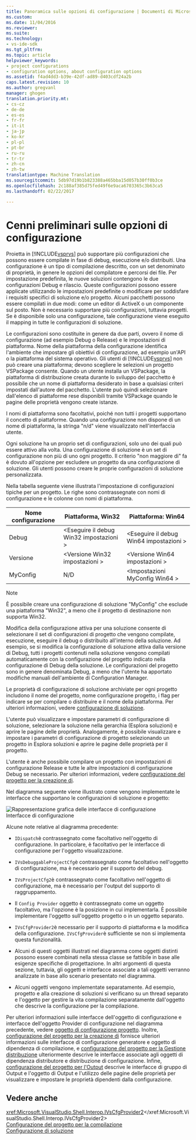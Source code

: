 ```yaml
---
title: Panoramica sulle opzioni di configurazione | Documenti di Microsoft
ms.custom: 
ms.date: 11/04/2016
ms.reviewer: 
ms.suite: 
ms.technology:
- vs-ide-sdk
ms.tgt_pltfrm: 
ms.topic: article
helpviewer_keywords:
- project configurations
- configuration options, about configuration options
ms.assetid: f4ad4dd3-b39e-42df-ad89-d403cdf24a2b
caps.latest.revision: 10
ms.author: gregvanl
manager: ghogen
translation.priority.mt:
- cs-cz
- de-de
- es-es
- fr-fr
- it-it
- ja-jp
- ko-kr
- pl-pl
- pt-br
- ru-ru
- tr-tr
- zh-cn
- zh-tw
translationtype: Machine Translation
ms.sourcegitcommit: 5db97d19b1b823388a465bba15d057b30ff0b3ce
ms.openlocfilehash: 2c188af385d75fed49f6e9aca6703365c3b63ca5
ms.lasthandoff: 02/22/2017

---
```

# <a name="configuration-options-overview"></a>Cenni preliminari sulle opzioni di configurazione
Proietta in [!INCLUDE[vsprvs](../../code-quality/includes/vsprvs_md.md)] può supportare più configurazioni che possono essere compilate in fase di debug, esecuzione e/o distribuiti. Una configurazione è un tipo di compilazione descritto, con un set denominato di proprietà, in genere le opzioni del compilatore e percorsi dei file. Per impostazione predefinita, le nuove soluzioni contengono le due configurazioni Debug e rilascio. Queste configurazioni possono essere applicate utilizzando le impostazioni predefinite o modificare per soddisfare i requisiti specifici di soluzione e/o progetto. Alcuni pacchetti possono essere compilati in due modi: come un editor di ActiveX o un componente sul posto. Non è necessario supportare più configurazioni, tuttavia progetti. Se è disponibile solo una configurazione, tale configurazione viene eseguito il mapping in tutte le configurazioni di soluzione.  
  
 Le configurazioni sono costituite in genere da due parti, ovvero il nome di configurazione (ad esempio Debug o Release) e le impostazioni di piattaforma. Nome della piattaforma della configurazione identifica l'ambiente che impostare gli obiettivi di configurazione, ad esempio un'API o la piattaforma del sistema operativo. Gli utenti di [!INCLUDE[vsprvs](../../code-quality/includes/vsprvs_md.md)] non può creare una piattaforma; devono scegliere le selezioni un progetto VSPackage consente. Quando un utente installa un VSPackage, la piattaforma di distribuzione creata durante lo sviluppo del pacchetto è possibile che un nome di piattaforma desiderato in base a qualsiasi criteri impostati dall'autore del pacchetto. L'utente può quindi selezionare dall'elenco di piattaforme rese disponibili tramite VSPackage quando le pagine delle proprietà vengono create istanze.  
  
 I nomi di piattaforma sono facoltativi, poiché non tutti i progetti supportano il concetto di piattaforme. Quando una configurazione non dispone di un nome di piattaforma, la stringa "n/d" viene visualizzato nell'interfaccia utente.  
  
 Ogni soluzione ha un proprio set di configurazioni, solo uno dei quali può essere attivo alla volta. Una configurazione di soluzione è un set di configurazione non più di uno ogni progetto. Il criterio "non maggiore di" fa è dovuto all'opzione per escludere un progetto da una configurazione di soluzione. Gli utenti possono creare le proprie configurazioni di soluzione personalizzata.  
  
 Nella tabella seguente viene illustrata l'impostazione di configurazioni tipiche per un progetto. Le righe sono contrassegnate con nomi di configurazione e le colonne con nomi di piattaforma.  
  
|Nome configurazione|Piattaforma, Win32|Piattaforma: Win64|  
|------------------------|----------------------|----------------------|  
|Debug|\<Eseguire il debug Win32 impostazioni >|\<Eseguire il debug Win64 impostazioni >|  
|Versione|\<Versione Win32 impostazioni >|\<Versione Win64 impostazioni >|  
|MyConfig|N/D|\<Impostazioni MyConfig Win64 >|  
  
> [!NOTE]
>  È possibile creare una configurazione di soluzione "MyConfig" che esclude una piattaforma "Win32", a meno che il progetto di destinazione non supporta Win32.  
  
 Modifica della configurazione attiva per una soluzione consente di selezionare il set di configurazioni di progetto che vengono compilate, esecuzione, eseguire il debug o distribuito all'interno della soluzione. Ad esempio, se si modifica la configurazione di soluzione attiva dalla versione di Debug, tutti i progetti contenuti nella soluzione vengono compilati automaticamente con la configurazione del progetto indicato nella configurazione di Debug della soluzione. Le configurazioni del progetto sono in genere denominata Debug, a meno che l'utente ha apportato modifiche manuali dell'ambiente di Configuration Manager.  
  
 Le proprietà di configurazione di soluzione archiviate per ogni progetto includono il nome del progetto, nome configurazione progetto, i flag per indicare se per compilare o distribuire e il nome della piattaforma. Per ulteriori informazioni, vedere [configurazione di soluzione](../../extensibility/internals/solution-configuration.md).  
  
 L'utente può visualizzare e impostare parametri di configurazione di soluzione, selezionare la soluzione nella gerarchia (Esplora soluzioni) e aprire le pagine delle proprietà. Analogamente, è possibile visualizzare e impostare i parametri di configurazione di progetto selezionando un progetto in Esplora soluzioni e aprire le pagine delle proprietà per il progetto.  
  
 L'utente è anche possibile compilare un progetto con impostazioni di configurazione Release e tutte le altre impostazioni di configurazione Debug se necessario. Per ulteriori informazioni, vedere [configurazione del progetto per la creazione di](../../extensibility/internals/project-configuration-for-building.md).  
  
 Nel diagramma seguente viene illustrato come vengono implementate le interfacce che supportano le configurazioni di soluzione e progetto:  
  
 ![Rappresentazione grafica delle interfacce di configurazione](../../extensibility/internals/media/vsconfiginterfaces.gif "vsConfigInterfaces")  
Interfacce di configurazione  
  
 Alcune note relative al diagramma precedente:  
  
-   `IDispatch`è contrassegnato come facoltativo nell'oggetto di configurazione. In particolare, è facoltativo per le interfacce di configurazione per l'oggetto visualizzazione.  
  
-   `IVsDebuggableProjectCfg`è contrassegnato come facoltativo nell'oggetto di configurazione, ma è necessario per il supporto del debug.  
  
-   `IVsProjectCfg2`è contrassegnato come facoltativo nell'oggetto di configurazione, ma è necessario per l'output del supporto di raggruppamento.  
  
-   Il `Config Provider` oggetto è contrassegnato come un oggetto facoltativo, ma l'opzione è la posizione in cui implementarla. È possibile implementare l'oggetto sull'oggetto progetto o in un oggetto separato.  
  
-   `IVsCfgProvider2`è necessario per il supporto di piattaforma e la modifica della configurazione. `IVsCfgProvider`è sufficiente se non si implementa questa funzionalità.  
  
-   Alcuni di questi oggetti illustrati nel diagramma come oggetti distinti possono essere combinati nella stessa classe se fattibile in base alle esigenze specifiche di progettazione. In altri argomenti di questa sezione, tuttavia, gli oggetti e interfacce associate a tali oggetti verranno analizzate in base allo scenario presentato nel diagramma.  
  
-   Alcuni oggetti vengono implementate separatamente. Ad esempio, progetto e alla creazione di soluzioni si verificano su un thread separato e l'oggetto per gestire la vita compilazione separatamente dall'oggetto che descrive la configurazione per la compilazione.  
  
 Per ulteriori informazioni sulle interfacce dell'oggetto di configurazione e interfacce dell'oggetto Provider di configurazione nel diagramma precedente, vedere [oggetto di configurazione progetto](../../extensibility/internals/project-configuration-object.md). Inoltre, [configurazione del progetto per la creazione di](../../extensibility/internals/project-configuration-for-building.md) fornisce ulteriori informazioni sulle interfacce di configurazione generatore e oggetto di dipendenza di compilazione, e [configurazione del progetto per la Gestione distribuzione](../../extensibility/internals/project-configuration-for-managing-deployment.md) ulteriormente descrive le interfacce associate agli oggetti di dipendenza distributore e distribuzione di configurazione. Infine, [configurazione del progetto per l'Output](../../extensibility/internals/project-configuration-for-output.md) descrive le interfacce di gruppo di Output e l'oggetto di Output e l'utilizzo delle pagine delle proprietà per visualizzare e impostare le proprietà dipendenti dalla configurazione.  
  
## <a name="see-also"></a>Vedere anche  
 <xref:Microsoft.VisualStudio.Shell.Interop.IVsCfgProvider2></xref:Microsoft.VisualStudio.Shell.Interop.IVsCfgProvider2>   
 [Configurazione del progetto per la compilazione](../../extensibility/internals/project-configuration-for-building.md)   
 [Configurazione di soluzione](../../extensibility/internals/solution-configuration.md)
